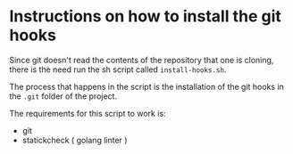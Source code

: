 

# Instructions on how to install the git hooks

Since git doesn't read the contents of the repository that one is cloning, there is the need run the sh script called `install-hooks.sh`.

The process that happens in the script is the installation of the git hooks in the `.git` folder of the project.

The requirements for this script to work is:
- git
- statickcheck ( golang linter )
